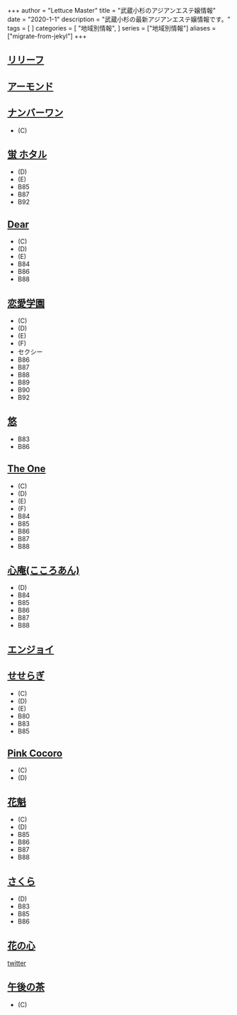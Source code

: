 +++
author = "Lettuce Master"
title = "武蔵小杉のアジアンエステ嬢情報"
date = "2020-1-1"
description = "武蔵小杉の最新アジアンエステ嬢情報です。"
tags = [
]
categories = [
    "地域別情報",
]
series = ["地域別情報"]
aliases = ["migrate-from-jekyl"]
+++

## [リリーフ](http://relief.ests.jp/)
## [アーモンド](http://almond.est.cm/)
## [ナンバーワン](http://www.number-one.work/)
- (C)
## [蛍 ホタル](https://hotaru.ests.jp/)
- (D)
- (E)
- B85
- B87
- B92
## [Dear](http://dear.qws.esute-jp.com/)
- (C)
- (D)
- (E)
- B84
- B86
- B88
## [恋愛学園](https://koigakuin.estjp.info/)
- (C)
- (D)
- (E)
- (F)
- セクシー
- B86
- B87
- B88
- B89
- B90
- B92
## [悠](http://www.yu202.com/)
- B83
- B86
## [The One](http://yumesen.work/)
- (C)
- (D)
- (E)
- (F)
- B84
- B85
- B86
- B87
- B88
## [心庵(こころあん)](http://kokoroan.info/)
- (D)
- B84
- B85
- B86
- B87
- B88
## [エンジョイ](http://www.enjoy-es.info/)
## [せせらぎ](http://seseragi-massage.work/)
- (C)
- (D)
- (E)
- B80
- B83
- B85
## [Pink Cocoro](http://familiar.este88.com/)
- (C)
- (D)
## [花魁](http://www.kangobisyojo.esturl.com/)
- (C)
- (D)
- B85
- B86
- B87
- B88
## [さくら](https://sakuraa.jps.mn/)
- (D)
- B83
- B85
- B86
## [花の心](https://www.hananokokoro.com/)
[twitter](ttps://twitter.com/rhanakokor)
## [午後の茶](http://rlx-es.com/)
- (C)
